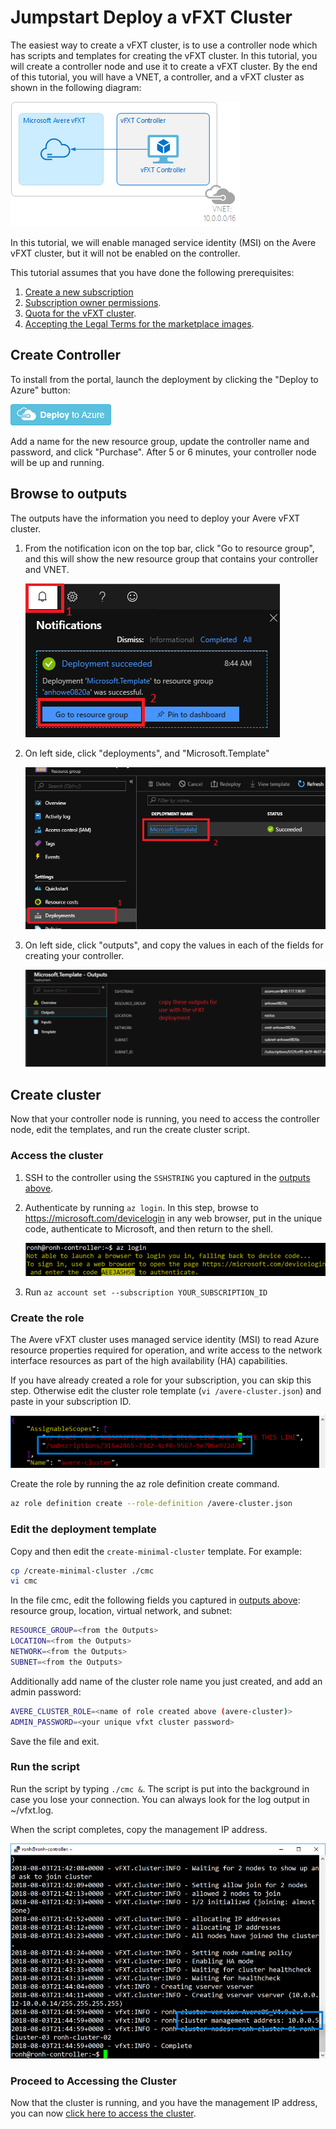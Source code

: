 # Jumpstart Deploy a vFXT Cluster
The easiest way to create a vFXT cluster, is to use a controller node which has scripts and templates for creating the vFXT cluster. In this tutorial, you will create a controller node and use it to create a vFXT cluster.  By the end of this tutorial, you will have a VNET, a controller, and a vFXT cluster as shown in the following diagram:

<img src="images/vfxt_deployment.png">

In this tutorial, we will enable managed service identity (MSI) on the Avere vFXT cluster, but it will not be enabled on the controller.

This tutorial assumes that you have done the following prerequisites:

1. [Create a new subscription](prereqs.md#create-a-new-subscription)
1. [Subscription owner permissions](prereqs.md#subscription-owner-permissions).
1. [Quota for the vFXT cluster](prereqs.md#quota-for-the-vfxt-cluster).
1. [Accepting the Legal Terms for the marketplace images](prereqs.md#accepting-the-legal-terms-for-the-two-marketplace-images).

## Create Controller

To install from the portal, launch the deployment by clicking the "Deploy to Azure" button:

<a href="https://portal.azure.com/#create/Microsoft.Template/uri/https%3A%2F%2Favereimageswestus.blob.core.windows.net%2Fgithubcontent%2Fsrc%2Fvfxt%2Fazuredeploy.json" target="_blank">
<img src="https://raw.githubusercontent.com/Azure/azure-quickstart-templates/master/1-CONTRIBUTION-GUIDE/images/deploytoazure.png"/>
</a>

Add a name for the new resource group, update the controller name and password, and click "Purchase".  After 5 or 6 minutes, your controller node will be up and running.

## Browse to outputs

The outputs have the information you need to deploy your Avere vFXT cluster.

1. From the notification icon on the top bar, click "Go to resource group", and this will show the new resource group that contains your controller and VNET.

   <img src="images/browse_to_resource_group.png">

2. On left side, click "deployments", and "Microsoft.Template"

   <img src="images/deployment_template.png">

3. On left side, click "outputs", and copy the values in each of the fields for creating your controller.

   <img src="images/template_outputs.png">

## Create cluster
Now that your controller node is running, you need to access the controller node, edit the templates, and run the create cluster script. 

### Access the cluster

1. SSH to the controller using the `SSHSTRING` you captured in the [outputs above](browse-to-outputs).

2. Authenticate by running `az login`.  In this step, browse to https://microsoft.com/devicelogin in any web browser, put in the unique code, authenticate to Microsoft, and then return to the shell.

   <img src="images/9azlogin.png">

3. Run ```az account set --subscription YOUR_SUBSCRIPTION_ID```

### Create the role
The Avere vFXT cluster uses managed service identity (MSI) to read Azure resource properties required for operation, and write access to the network interface resources as part of the high availability (HA) capabilities.

If you have already created a role for your subscription, you can skip this step.  Otherwise edit the cluster role template (`vi /avere-cluster.json`) and paste in your subscription ID.

<img src="images/12pastesubid.png">

Create the role by running the az role definition create command.
```sh
az role definition create --role-definition /avere-cluster.json
```

### Edit the deployment template

Copy and then edit the `create-minimal-cluster` template. For example:
```sh
cp /create-minimal-cluster ./cmc
vi cmc
```

In the file cmc, edit the following fields you captured in [outputs above](browse-to-outputs): resource group, location, virtual network, and subnet:

```bash
RESOURCE_GROUP=<from the Outputs>
LOCATION=<from the Outputs>
NETWORK=<from the Outputs>
SUBNET=<from the Outputs>
```

Additionally add name of the cluster role name you just created, and add an admin password:

```bash
AVERE_CLUSTER_ROLE=<name of role created above (avere-cluster)>
ADMIN_PASSWORD=<your unique vfxt cluster password>
```

Save the file and exit.

### Run the script
Run the script by typing `./cmc &`.  The script is put into the background in case you lose your connection.  You can always look for the log output in ~/vfxt.log.

When the script completes, copy the management IP address.

<img src="images/14mgmtip.png">

### Proceed to Accessing the Cluster
Now that the cluster is running, and you have the management IP address, you can now [click here to access the cluster](https://github.com/Azure/Avere/blob/master/docs/access_cluster.md).
